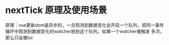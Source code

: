 

# nextTick 原理及使用场景

   原理：vue更新dom是异步的，一旦观测到数据变化会开启一个队列，把同一事件
         循环中观测到数据变化的watcher放到这个队列。如果一个watcher被触发
         多次，那么只会被tui   